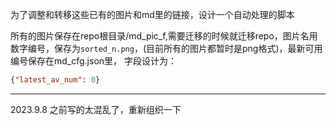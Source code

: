 

为了调整和转移这些已有的图片和md里的链接，设计一个自动处理的脚本

所有的图片保存在repo根目录/md_pic_f,需要迁移的时候就迁移repo，图片名用数字编号，保存为`sorted_n.png`，(目前所有的图片都暂时是png格式)，最新可用编号保存在md_cfg.json里，
字段设计为：
```json
{"latest_av_num": 0}
```



------------------------

2023.9.8 之前写的太混乱了，重新组织一下